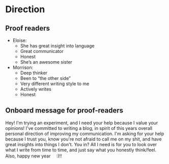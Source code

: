 # Direction

## Proof readers
* Eloise:
	* She has great insight into language
	* Great communicator
	* Honest
	* She’s an awesome sister
* Morrison:
	* Deep thinker
	* Been to “the other side”
	* Very different writing style to me 
	* Actively writes
	* Honest

## Onboard message for proof-readers
Hey! I'm trying an experiment, and I need your help because I value your opinions! I've committed to writing a blog, in spirit of this years overall personal direction of improving my communication. I'm asking for your help because I trust you, know you're not afraid to call me on my shit, and have great insights into things I don't. You in? All I need is for you to look over what I write from time to time, and just say what you honestly think/feel. Also, happy new year 　:)!!